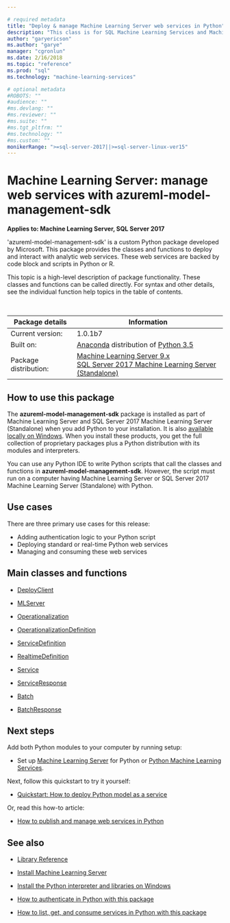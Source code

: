 ```yaml
---

# required metadata
title: "Deploy & manage Machine Learning Server web services in Python"
description: "This class is for SQL Machine Learning Services and Machine Learning Server for managing web services."
author: "garyericson"
ms.author: "garye"
manager: "cgronlun"
ms.date: 2/16/2018
ms.topic: "reference"
ms.prod: "sql"
ms.technology: "machine-learning-services"

# optional metadata
#ROBOTS: ""
#audience: ""
#ms.devlang: ""
#ms.reviewer: ""
#ms.suite: ""
#ms.tgt_pltfrm: ""
#ms.technology: ""
#ms.custom: ""
monikerRange: ">=sql-server-2017||>=sql-server-linux-ver15"
---
```


# Machine Learning Server: manage web services with azureml-model-management-sdk
 
**Applies to:  Machine Learning Server, SQL Server 2017**

'azureml-model-management-sdk' is a custom Python package developed by Microsoft. This package provides the classes and functions to deploy and interact with analytic web services. These web services are backed by code block and scripts in Python or R.  

This topic is a high-level description of package functionality. These classes and functions can be called directly. For syntax and other details, see the individual function help topics in the table of contents.

<br/>

| Package details | Information |
|--------|-|
| Current version: |  1.0.1b7 |
| Built on: | [Anaconda](https://www.continuum.io/why-anaconda) distribution of [Python 3.5](https://www.python.org/doc) |
| Package distribution: | [Machine Learning Server 9.x](/machine-learning-server/what-is-machine-learning-server) </br>[SQL Server 2017 Machine Learning Server (Standalone)](/sql/machine-learning/r/r-server-standalone#whats-new-in-microsoft-machine-learning-server) |



## How to use this package

The **azureml-model-management-sdk** package is installed as part of Machine Learning Server and SQL Server 2017 Machine Learning Server (Standalone) when you add Python to your installation. It is also [available locally on Windows](/machine-learning-server/install/python-libraries-interpreter).  When you install these products, you get the full collection of proprietary packages plus a Python distribution with its modules and interpreters. 

You can use any Python IDE to write Python scripts that call the classes and functions in **azureml-model-management-sdk**. However, the script must run on a computer having Machine Learning Server or SQL Server 2017 Machine Learning Server (Standalone) with Python.

## Use cases

There are three primary use cases for this release: 

+ Adding authentication logic to your Python script
+ Deploying standard or real-time Python web services
+ Managing and consuming these web services

## Main classes and functions

* [DeployClient](deploy-client.md) 

* [MLServer](mlserver.md) 

* [Operationalization](operationalization.md) 

* [OperationalizationDefinition](operationalization-definition.md) 

* [ServiceDefinition](service-definition.md) 

* [RealtimeDefinition](realtime-definition.md) 

* [Service](service.md) 

* [ServiceResponse](service-response.md) 

* [Batch](batch.md) 

* [BatchResponse](batch-response.md) 




## Next steps

Add both Python modules to your computer by running setup: 

+ Set up [Machine Learning Server](/machine-learning-server/install/machine-learning-server-install) for Python or [Python Machine Learning Services](/sql/machine-learning/install/sql-machine-learning-services-windows-install).

Next, follow this quickstart to try it yourself:

+ [Quickstart: How to deploy Python model as a service](/machine-learning-server/operationalize/python/quickstart-deploy-python-web-service) 

Or, read this how-to article:
+ [How to publish and manage web services in Python](/machine-learning-server/operationalize/python/how-to-deploy-manage-web-services)


## See also

+ [Library Reference](/machine-learning-server/python-reference/introducing-python-package-reference)

+ [Install Machine Learning Server](/machine-learning-server/what-is-machine-learning-server)

+ [Install the Python interpreter and libraries on Windows](/machine-learning-server/install/python-libraries-interpreter)

+ [How to authenticate in Python with this package](/machine-learning-server/operationalize/python/how-to-authenticate-in-python)

+ [How to list, get, and consume services in Python with this package](/machine-learning-server/operationalize/python/how-to-consume-web-services)
